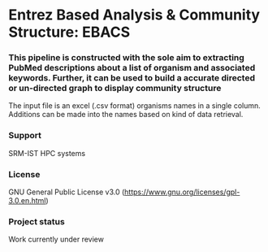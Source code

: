 # Entrez Based Analysis & Community Structure: EBACS

### This pipeline is constructed with the sole aim to extracting PubMed descriptions about a list of organism and associated keywords. Further, it can be used to build a accurate directed or un-directed graph to display community structure

The input file is an excel (.csv format) organisms names in a single column. Additions can be made into the names based on kind of data retrieval.

### Support

SRM-IST HPC systems

### License

GNU General Public License v3.0 (https://www.gnu.org/licenses/gpl-3.0.en.html)


### Project status
Work currently under review

